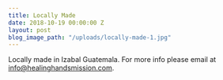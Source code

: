 ```yaml
---
title: Locally Made
date: 2018-10-19 00:00:00 Z
layout: post
blog_image_path: "/uploads/locally-made-1.jpg"
---
```


Locally made in Izabal Guatemala. For more info please email at [info@healinghandsmission.com](mailto:info@healinghandsmission.com).